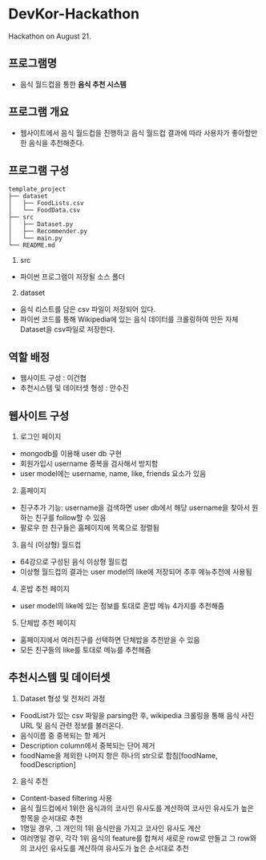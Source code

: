 # DevKor-Hackathon
Hackathon on August 21.

## 프로그램명

* 음식 월드컵을 통한 **음식 추천 시스템**

## 프로그램 개요 
* 웹사이트에서 음식 월드컵을 진행하고 음식 월드컵 결과에 따라 사용자가 좋아할만한 음식을 추천해준다.

## 프로그램 구성

```
template_project
├── dataset
│   ├── FoodLists.csv
│   └── FoodData.csv
├── src
│   ├── Dataset.py
│   ├── Recommender.py
│   └── main.py
└── README.md
```

1. src

* 파이썬 프로그램이 저장될 소스 폴더

2. dataset

* 음식 리스트를 담은 csv 파일이 저장되어 있다.
* 파이썬 코드를 통해 Wikipedia에 있는 음식 데이터를 크롤링하여 만든 자체 Dataset을 csv파일로 저장한다.

## 역할 배정

* 웹사이트 구성 : 이건협
* 추천시스템 및 데이터셋 형성 : 안수진

## 웹사이트 구성

1. 로그인 페이지

* mongodb를 이용해 user db 구현
* 회원가입시 username 중복을 검사해서 방지함
* user model에는 username, name, like, friends 요소가 있음

2. 홈페이지

* 친구추가 기능: username을 검색하면 user db에서 해당 username을 찾아서 원하는 친구를 follow할 수 있음
* 팔로우 한 친구들은 홈페이지에 목록으로 정렬됨

3. 음식 (이상형) 월드컵

* 64강으로 구성된 음식 이상형 월드컵
* 이상형 월드컵의 결과는 user model의 like에 저장되어 추후 메뉴추천에 사용됨

4. 혼밥 추천 페이지

* user model의 like에 있는 정보를 토대로 혼밥 메뉴 4가지를 추천해줌

5. 단체밥 추천 페이지

* 홈페이지에서 여러친구를 선택하면 단체밥을 추천받을 수 있음
* 모든 친구들의 like를 토대로 메뉴를 추천해줌

## 추천시스템 및 데이터셋 

1. Dataset 형성 및 전처리 과정

* FoodList가 있는 csv 파일을 parsing한 후, wikipedia 크롤링을 통해 음식 사진 URL 및 음식 관련 정보를 불러온다.
* 음식이름 중 중복되는 항 제거
* Description column에서 중복되는 단어 제거
* foodName을 제외한 나머지 항은 하나의 str으로 합침[foodName, foodDescription]

2. 음식 추천

* Content-based filtering 사용
* 음식 월드컵에서 1위한 음식과의 코사인 유사도를 계산하여 코사인 유사도가 높은 항목을 순서대로 추천
* 1명일 경우, 그 개인의 1위 음식만을 가지고 코사인 유사도 계산
* 여러명일 경우, 각각 1위 음식의 feature를 합쳐서 새로운 row로 만들고 그 row와의 코사인 유사도를 계산하여 유사도가 높은 순서대로 추천
